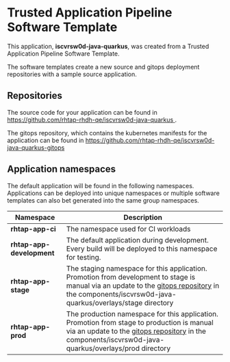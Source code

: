 # Trusted Application Pipeline Software Template

This application, **iscvrsw0d-java-quarkus**, was created from a Trusted Application Pipeline Software Template.

The software templates create a new source and gitops deployment repositories with a sample source application. 

## Repositories

The source code for your application can be found in [https://github.com/rhtap-rhdh-qe/iscvrsw0d-java-quarkus ](https://github.com/rhtap-rhdh-qe/iscvrsw0d-java-quarkus ).
 
The gitops repository, which contains the kubernetes manifests for the application can be found in 
[https://github.com/rhtap-rhdh-qe/iscvrsw0d-java-quarkus-gitops ](https://github.com/rhtap-rhdh-qe/iscvrsw0d-java-quarkus-gitops ) 

## Application namespaces 

The default application will be found in the following namespaces. Applications can be deployed into unique namespaces or multiple software templates can also bet generated into the same group namespaces.  

|  Namespace   |  Description   |  
| -------- | -------- |
| **rhtap-app-ci** | The namespace used for CI workloads |
| **rhtap-app-development** | The default application during development. Every build will be deployed to this namespace for testing. |
| **rhtap-app-stage** | The staging namespace for this application. Promotion from development to stage is manual via an update to the [gitops repository](https://github.com/rhtap-rhdh-qe/iscvrsw0d-java-quarkus-gitops ) in the components/iscvrsw0d-java-quarkus/overlays/stage directory |
| **rhtap-app-prod** | The production namespace for this application. Promotion from stage to production is manual via an update to the [gitops repository](https://github.com/rhtap-rhdh-qe/iscvrsw0d-java-quarkus-gitops ) in the components/iscvrsw0d-java-quarkus/overlays/prod directory |